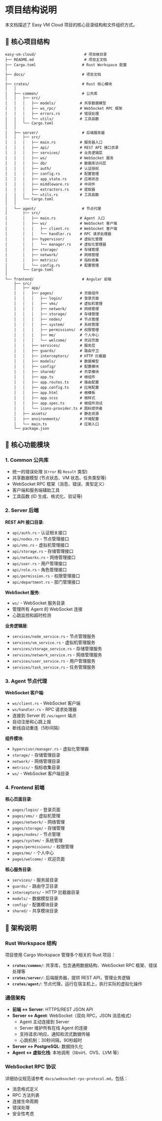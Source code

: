 # 项目结构说明

本文档描述了 Easy VM Cloud 项目的核心目录结构和文件组织方式。

## 📁 核心项目结构

```
easy-vm-cloud/                      # 项目根目录
├── README.md                       # 项目主文档
├── Cargo.toml                     # Rust Workspace 配置
│
├── docs/                          # 项目文档
│
├── crates/                        # Rust 核心模块
│   │
│   ├── common/                    # 公共库
│   │   ├── src/
│   │   │   ├── models/           # 共享数据模型
│   │   │   ├── ws_rpc/           # WebSocket RPC 框架
│   │   │   ├── errors.rs         # 错误处理
│   │   │   └── utils/            # 工具函数
│   │   └── Cargo.toml
│   │
│   ├── server/                    # 后端服务器
│   │   ├── src/
│   │   │   ├── main.rs           # 服务器入口
│   │   │   ├── api/              # REST API 接口目录
│   │   │   ├── services/         # 业务逻辑层
│   │   │   ├── ws/               # WebSocket 服务
│   │   │   ├── db/               # 数据库访问层
│   │   │   ├── auth/             # 认证授权
│   │   │   ├── config.rs         # 配置管理
│   │   │   ├── app_state.rs      # 应用状态
│   │   │   ├── middleware.rs     # 中间件
│   │   │   ├── extractors.rs     # 提取器
│   │   │   └── utils.rs          # 工具函数
│   │   └── Cargo.toml
│   │
│   └── agent/                     # 节点代理
│       ├── src/
│       │   ├── main.rs           # Agent 入口
│       │   ├── ws/               # WebSocket 客户端
│       │   │   ├── client.rs     # WebSocket 客户端
│       │   │   └── handler.rs    # RPC 请求处理器
│       │   ├── hypervisor/       # 虚拟化管理
│       │   │   └── manager.rs    # 虚拟化管理器
│       │   ├── storage/          # 存储管理
│       │   ├── network/          # 网络管理
│       │   ├── metrics/          # 指标收集
│       │   └── config.rs         # 配置管理
│       └── Cargo.toml
│
└── frontend/                      # Angular 前端
    ├── src/
    │   ├── app/
    │   │   ├── pages/            # 页面组件
    │   │   │   ├── login/        # 登录页面
    │   │   │   ├── vms/          # 虚拟机管理
    │   │   │   ├── network/      # 网络管理
    │   │   │   ├── storage/      # 存储管理
    │   │   │   ├── nodes/        # 节点管理
    │   │   │   ├── system/       # 系统管理
    │   │   │   ├── permissions/  # 权限管理
    │   │   │   ├── me/           # 个人中心
    │   │   │   └── welcome/      # 欢迎页面
    │   │   ├── services/         # 服务层
    │   │   ├── guards/           # 路由守卫
    │   │   ├── interceptors/     # HTTP 拦截器
    │   │   ├── models/           # 数据模型
    │   │   ├── config/           # 配置模块
    │   │   ├── shared/           # 共享模块
    │   │   ├── app.ts            # 根组件
    │   │   ├── app.routes.ts     # 路由配置
    │   │   ├── app.config.ts     # 应用配置
    │   │   ├── app.html          # 根模板
    │   │   ├── app.scss          # 根样式
    │   │   ├── app.spec.ts       # 根组件测试
    │   │   └── icons-provider.ts # 图标提供者
    │   ├── assets/               # 静态资源
    │   ├── environments/         # 环境配置
    │   └── main.ts               # 应用入口
    └── package.json
```


## 🚀 核心功能模块

### 1. Common 公共库

- 统一的错误处理 (`Error` 和 `Result` 类型)
- 共享数据模型 (节点状态、VM 状态、任务类型等)
- WebSocket RPC 框架（消息、错误、类型定义）
- 客户端和服务端辅助工具
- 工具函数 (ID 生成、格式化、验证等)

### 2. Server 后端

**REST API 接口目录**:
- `api/auth.rs` - 认证相关接口
- `api/nodes.rs` - 节点管理接口
- `api/vms.rs` - 虚拟机管理接口
- `api/storage.rs` - 存储管理接口
- `api/networks.rs` - 网络管理接口
- `api/user.rs` - 用户管理接口
- `api/role.rs` - 角色管理接口
- `api/permission.rs` - 权限管理接口
- `api/department.rs` - 部门管理接口

**WebSocket 服务**:
- `ws/` - WebSocket 服务目录
- 管理所有 Agent 的 WebSocket 连接
- 心跳监控和超时检测

**业务逻辑层**:
- `services/node_service.rs` - 节点管理服务
- `services/vm_service.rs` - 虚拟机管理服务
- `services/storage_service.rs` - 存储管理服务
- `services/network_service.rs` - 网络管理服务
- `services/user_service.rs` - 用户管理服务
- `services/task_service.rs` - 任务管理服务

### 3. Agent 节点代理

**WebSocket 客户端**:
- `ws/client.rs` - WebSocket 客户端
- `ws/handler.rs` - RPC 请求处理器
- 连接到 Server 的 `/ws/agent` 端点
- 自动注册和心跳上报
- 断线自动重连（5秒间隔）

**组件模块**:
- `hypervisor/manager.rs` - 虚拟化管理器
- `storage/` - 存储管理目录
- `network/` - 网络管理目录
- `metrics/` - 指标收集目录
- `ws/` - WebSocket 客户端目录

### 4. Frontend 前端

**核心页面目录**:
- `pages/login/` - 登录页面
- `pages/vms/` - 虚拟机管理
- `pages/network/` - 网络管理
- `pages/storage/` - 存储管理
- `pages/nodes/` - 节点管理
- `pages/system/` - 系统管理
- `pages/permissions/` - 权限管理
- `pages/me/` - 个人中心
- `pages/welcome/` - 欢迎页面

**核心服务目录**:
- `services/` - 服务层目录
- `guards/` - 路由守卫目录
- `interceptors/` - HTTP 拦截器目录
- `models/` - 数据模型目录
- `config/` - 配置模块目录
- `shared/` - 共享模块目录

## 📝 架构说明

### Rust Workspace 结构

项目使用 Cargo Workspace 管理多个相关的 Rust 项目：

- **`crates/common/`**: 共享库，包含通用数据结构、WebSocket RPC 框架、错误处理等
- **`crates/server/`**: 后端服务器，提供 REST API，管理业务逻辑
- **`crates/agent/`**: 节点代理，运行在宿主机上，执行实际的虚拟化操作

### 通信架构

- **前端 ↔ Server**: HTTPS/REST JSON API
- **Server ↔ Agent**: WebSocket（双向 RPC，JSON 消息格式）
  - Agent 主动连接到 Server
  - Server 维护所有在线 Agent 的连接
  - 支持请求/响应、通知和流式数据传输
  - 心跳机制：30秒间隔，90秒超时
- **Server ↔ PostgreSQL**: 数据持久化
- **Agent ↔ 虚拟化栈**: 本地调用（libvirt、OVS、LVM 等）

### WebSocket RPC 协议

详细协议规范请参考 `docs/websocket-rpc-protocol.md`，包括：
- 消息格式定义
- RPC 方法列表
- 连接生命周期
- 错误处理
- 安全性考虑
